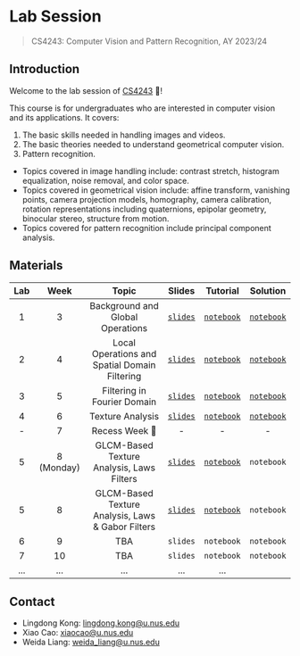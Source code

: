 # Lab Session
> CS4243: Computer Vision and Pattern Recognition, AY 2023/24

## Introduction
Welcome to the lab session of [CS4243](https://nusmods.com/courses/CS4243/computer-vision-and-pattern-recognition) :wave:!

This course is for undergraduates who are interested in computer vision and its applications. It covers:
1. The basic skills needed in handling images and videos.
2. The basic theories needed to understand geometrical computer vision.
3. Pattern recognition.

- Topics covered in image handling include: contrast stretch, histogram equalization, noise removal, and color space.
- Topics covered in geometrical vision include: affine transform, vanishing points, camera projection models, homography, camera calibration, rotation representations including quaternions, epipolar geometry, binocular stereo, structure from motion.
- Topics covered for pattern recognition include principal component analysis.

## Materials

| Lab | Week | Topic | Slides | Tutorial | Solution |
|:-:|:-:|:-:|:-:|:-:|:-:|
| 1 | 3 | Background and Global Operations | [`slides`](https://github.com/ldkong1205/cs4243_lab/blob/main/slides/lab1_slides.pdf) | [`notebook`](https://github.com/ldkong1205/cs4243_lab/blob/main/notebook/lab1.ipynb) | [`notebook`](https://github.com/ldkong1205/cs4243_lab/blob/main/notebook/lab1_solution.ipynb) |
| 2 | 4 | Local Operations and Spatial Domain Filtering | [`slides`](https://github.com/ldkong1205/cs4243_lab/blob/main/slides/lab2.pdf) | [`notebook`](https://github.com/ldkong1205/cs4243_lab/blob/main/notebook/lab2.ipynb) | [`notebook`](https://github.com/ldkong1205/cs4243_lab/blob/main/notebook/lab2_solution.ipynb) |
| 3 | 5 | Filtering in Fourier Domain | [`slides`](https://github.com/ldkong1205/cs4243_lab/blob/main/slides/lab3_slides.pdf) | [`notebook`](https://github.com/ldkong1205/cs4243_lab/blob/main/notebook/lab3.ipynb) | [`notebook`](https://github.com/ldkong1205/cs4243_lab/blob/main/notebook/lab3_solution.ipynb) |
| 4 | 6 | Texture Analysis | [`slides`](https://github.com/ldkong1205/cs4243_lab/blob/main/slides/week6.pptx) | [`notebook`](https://github.com/ldkong1205/cs4243_lab/blob/main/notebook/lab6_stu.ipynb) | [`notebook`](https://github.com/ldkong1205/cs4243_lab/blob/main/notebook/lab6.ipynb) |
| - | 7 | Recess Week :palm_tree: | - | - | - |
| 5 | 8 (Monday)| GLCM-Based Texture Analysis, Laws Filters | [`slides`](https://github.com/ldkong1205/cs4243_lab/blob/main/slides/week8.pptx) | [`notebook`](https://github.com/ldkong1205/cs4243_lab/blob/main/notebook/week8_stu.ipynb) | `notebook` |
| 5 | 8 | GLCM-Based Texture Analysis, Laws & Gabor Filters | [`slides`](https://github.com/ldkong1205/cs4243_lab/blob/main/slides/lab7_slides.pdf) | [`notebook`](https://github.com/ldkong1205/cs4243_lab/blob/main/notebook/lab7_students.ipynb) | `notebook` |
| 6 | 9 | TBA | `slides` | `notebook` | `notebook` |
| 7 | 10 | TBA | `slides` | `notebook` | `notebook` |
| ... | ... | ... | ... | ... |

## Contact
- Lingdong Kong: lingdong.kong@u.nus.edu
- Xiao Cao: xiaocao@u.nus.edu
- Weida Liang: weida_liang@u.nus.edu

